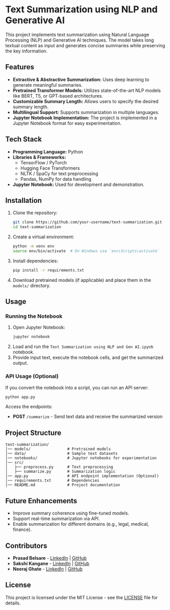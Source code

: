 # Text Summarization using NLP and Generative AI

This project implements text summarization using Natural Language Processing (NLP) and Generative AI techniques. The model takes long textual content as input and generates concise summaries while preserving the key information.

## Features
- **Extractive & Abstractive Summarization:** Uses deep learning to generate meaningful summaries.
- **Pretrained Transformer Models:** Utilizes state-of-the-art NLP models like BERT, T5, or GPT-based architectures.
- **Customizable Summary Length:** Allows users to specify the desired summary length.
- **Multilingual Support:** Supports summarization in multiple languages.
- **Jupyter Notebook Implementation:** The project is implemented in a Jupyter Notebook format for easy experimentation.

## Tech Stack
- **Programming Language:** Python
- **Libraries & Frameworks:**
  - TensorFlow / PyTorch
  - Hugging Face Transformers
  - NLTK / SpaCy for text preprocessing
  - Pandas, NumPy for data handling
- **Jupyter Notebook:** Used for development and demonstration.

## Installation
1. Clone the repository:
   ```bash
   git clone https://github.com/your-username/text-summarization.git
   cd text-summarization
   ```
2. Create a virtual environment:
   ```bash
   python -m venv env
   source env/bin/activate  # On Windows use `env\Scripts\activate`
   ```
3. Install dependencies:
   ```bash
   pip install -r requirements.txt
   ```
4. Download pretrained models (if applicable) and place them in the `models/` directory.

## Usage
### Running the Notebook
1. Open Jupyter Notebook:
   ```bash
   jupyter notebook
   ```
2. Load and run the `Text Summarization using NLP and Gen AI.ipynb` notebook.
3. Provide input text, execute the notebook cells, and get the summarized output.

### API Usage (Optional)
If you convert the notebook into a script, you can run an API server:
   ```bash
   python app.py
   ```
Access the endpoints:
   - **POST** `/summarize` - Send text data and receive the summarized version

## Project Structure
```
text-summarization/
│── models/                # Pretrained models
│── data/                  # Sample text datasets
│── notebooks/             # Jupyter notebooks for experimentation
│── src/
│   ├── preprocess.py      # Text preprocessing
│   ├── summarize.py       # Summarization logic
│── app.py                 # API endpoint implementation (Optional)
│── requirements.txt       # Dependencies
│── README.md              # Project documentation
```

## Future Enhancements
- Improve summary coherence using fine-tuned models.
- Support real-time summarization via API.
- Enable summarization for different domains (e.g., legal, medical, finance).

## Contributors
- **Prasad Belsare** - [LinkedIn](https://www.linkedin.com/in/prasadbelsare/) | [GitHub](https://github.com/prasadbelsare)
- **Sakshi Kangane** - [LinkedIn](https://www.linkedin.com/in/sakshikangane/) | [GitHub](https://github.com/prasadbelsare)
- **Neeraj Ghate** - [LinkedIn](https://linkedin.com/in/neeraj-ghate) | [GitHub](https://github.com/neerajghate)

## License
This project is licensed under the MIT License - see the [LICENSE](LICENSE) file for details.

